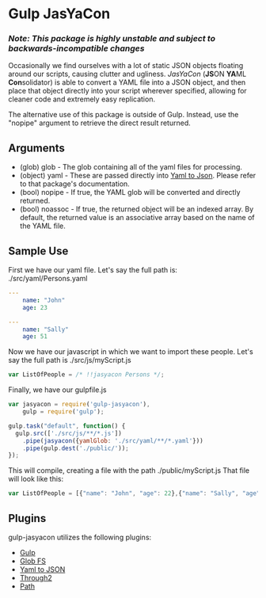 # Gulp JasYaCon

### *Note: This package is highly unstable and subject to backwards-incompatible changes*

Occasionally we find ourselves with a lot of static JSON objects floating around our scripts, causing clutter and ugliness. *JasYaCon* (**JS**ON **YA**ML **Con**solidator) is able to convert a YAML file into a JSON object, and then place that object directly into your script wherever specified, allowing for cleaner code and extremely easy replication.

The alternative use of this package is outside of Gulp. Instead, use the "nopipe" argument to retrieve the direct result returned.

## Arguments
* (glob) glob - The glob containing all of the yaml files for processing.
* (object) yaml - These are passed directly into [Yaml to Json]. Please refer to that package's documentation.
* (bool) nopipe - If true, the YAML glob will be converted and directly returned.
* (bool) noassoc - If true, the returned object will be an indexed array. By default, the returned value is an associative array based on the name of the YAML file.

## Sample Use
First we have our yaml file. Let's say the full path is: ./src/yaml/Persons.yaml
```yaml
---
    name: "John"
    age: 23

---
    name: "Sally"
    age: 51
```
Now we have our javascript in which we want to import these people. Let's say the full path is ./src/js/myScript.js
```js
var ListOfPeople = /* !!jasyacon Persons */;
```
Finally, we have our gulpfile.js
```js
var jasyacon = require('gulp-jasyacon'),
    gulp = require('gulp');

gulp.task("default", function() {
  gulp.src(['./src/js/**/*.js'])
    .pipe(jasyacon({yamlGlob: './src/yaml/**/*.yaml'}))
    .pipe(gulp.dest('./public/'));
});
```
This will compile, creating a file with the path ./public/myScript.js
That file will look like this:
```js
var ListOfPeople = [{"name": "John", "age": 22},{"name": "Sally", "age": 51}];
```

## Plugins
gulp-jasyacon utilizes the following plugins:
- [Gulp]
- [Glob FS]
- [Yaml to JSON]
- [Through2]
- [Path]

[//]: # (These are reference links used in the body of this note and get stripped out when the markdown processor does its job. There is no need to format nicely because it shouldn't be seen. Thanks SO - http://stackoverflow.com/questions/4823468/store-comments-in-markdown-syntax)

   [Glob FS]: <https://www.npmjs.com/package/glob-fs>
   [Yaml to Json]: <https://www.npmjs.com/package/yaml-to-json>
   [Through2]: <https://www.npmjs.com/package/through2>
   [Gulp]: <https://www.npmjs.com/package/gulp>
   [Path]: <https://www.npmjs.com/package/path>
